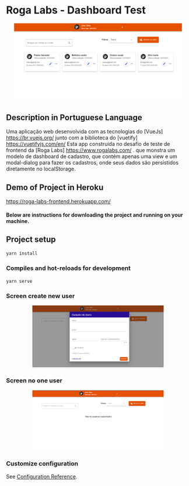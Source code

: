 # Roga Labs - Dashboard Test 

<p align="center">
  <img width="460" src="src/assets/ToREADME/users.png" /> 
</p>


## Description in Portuguese Language
Uma aplicação web desenvolvida com as tecnologias do [VueJs] https://br.vuejs.org/ junto com a biblioteca do [vuetify] https://vuetifyjs.com/en/
Esta app construida no desafio de teste de frontend da [Roga Labs] https://www.rogalabs.com/ . que monstra um modelo de dashboard de cadastro, que contém apenas uma view e um modal-dialog para fazer os cadastros, onde seus dados são persistidos
diretamente no localStorage.

## Demo of Project in Heroku
https://roga-labs-frontend.herokuapp.com/

#### Below are instructions for downloading the project and running on your machine. 

## Project setup
```
yarn install
```

### Compiles and hot-reloads for development
```
yarn serve
```
### Screen create new user 
<p align="center">
  <img width="360" src="src/assets/ToREADME/add_user.png" /> 
</p>

### Screen no one user 
<p align="center">
  <img width="360" src="src/assets/ToREADME/no_user.png" /> 
</p>


### Customize configuration
See [Configuration Reference](https://cli.vuejs.org/config/).
